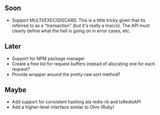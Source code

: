 ## Soon

- Support MULTI/EXEC/DISCARD. This is a little tricky given that its
  referred to as a "transaction" (but it's really a macro).  The API
  must clearly define what the hell is going on in error cases, etc.

## Later

- Support for NPM package manager
- Create a free list for request buffers instead of allocating one for each request?
- Provide wrapper around the pretty-raw sort method?

## Maybe

- Add support for consistent hashing ala redis-rb and txRedisAPI
- Add a higher-level interface similar to Ohm (Ruby)
